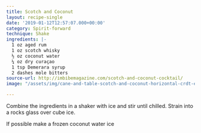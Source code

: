 ```yaml
---
title: Scotch and Coconut
layout: recipe-single
date: '2019-01-12T12:57:07.000+00:00'
category: Spirit-forward
technique: Shake
ingredients: |-
  1 oz aged rum
  1 oz scotch whisky
  ½ oz coconut water
  ¼ oz dry curaçao
  1 tsp Demerara syrup
  2 dashes mole bitters
source-url: http://imbibemagazine.com/scotch-and-coconut-cocktail/
image: "/assets/img/cane-and-table-scotch-and-coconut-horizontal-crdt-emma-janzen.jpg"

---
```

Combine the ingredients in a shaker with ice and stir until chilled. Strain into a rocks glass over cube ice.

If possible make a frozen coconut water ice